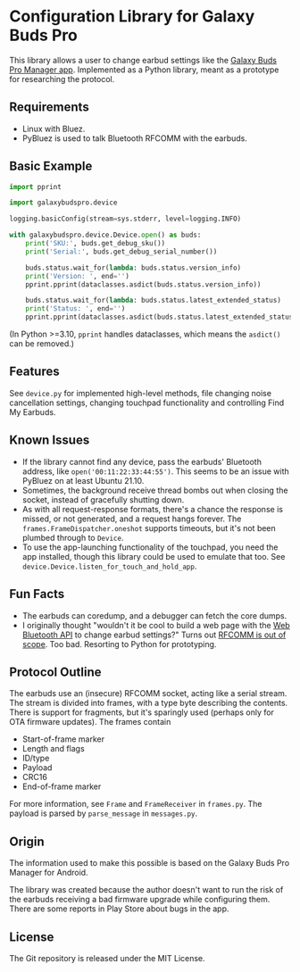# Configuration Library for Galaxy Buds Pro

This library allows a user to change earbud settings like the
[Galaxy Buds Pro Manager app](https://play.google.com/store/apps/details?id=com.samsung.accessory.atticmgr&hl=en&gl=US). Implemented
as a Python library, meant as a prototype for researching the
protocol.

## Requirements

* Linux with Bluez.
* PyBluez is used to talk Bluetooth RFCOMM with the earbuds.

## Basic Example

```python
import pprint

import galaxybudspro.device

logging.basicConfig(stream=sys.stderr, level=logging.INFO)

with galaxybudspro.device.Device.open() as buds:
    print('SKU:', buds.get_debug_sku())
    print('Serial:', buds.get_debug_serial_number())

    buds.status.wait_for(lambda: buds.status.version_info)
    print('Version: ', end='')
    pprint.pprint(dataclasses.asdict(buds.status.version_info))

    buds.status.wait_for(lambda: buds.status.latest_extended_status)
    print('Status: ', end='')
    pprint.pprint(dataclasses.asdict(buds.status.latest_extended_status))
```

(In Python >=3.10, `pprint` handles dataclasses, which means
the `asdict()` can be removed.)

## Features

See `device.py` for implemented high-level methods, file changing
noise cancellation settings, changing touchpad functionality and
controlling Find My Earbuds.

## Known Issues

* If the library cannot find any device, pass the earbuds' Bluetooth
  address, like `open('00:11:22:33:44:55')`. This seems to be an issue
  with PyBluez on at least Ubuntu 21.10.
* Sometimes, the background receive thread bombs out when closing the
  socket, instead of gracefully shutting down.
* As with all request-response formats, there's a chance the response
  is missed, or not generated, and a request hangs forever. The
  `frames.FrameDispatcher.oneshot` supports timeouts, but it's not
  been plumbed through to `Device`.
* To use the app-launching functionality of the touchpad, you need the
  app installed, though this library could be used to emulate that
  too. See `device.Device.listen_for_touch_and_hold_app`.

## Fun Facts

* The earbuds can coredump, and a debugger can fetch the core dumps.
* I originally thought "wouldn't it be cool to build a web page with
  the
  [Web Bluetooth API](https://webbluetoothcg.github.io/web-bluetooth/)
  to change earbud settings?" Turns out
  [RFCOMM is out of scope](https://github.com/WebBluetoothCG/web-bluetooth/blob/main/charter.md#out-of-scope). Too
  bad. Resorting to Python for prototyping.

## Protocol Outline

The earbuds use an (insecure) RFCOMM socket, acting like a serial
stream. The stream is divided into frames, with a type byte describing
the contents. There is support for fragments, but it's sparingly used
(perhaps only for OTA firmware updates). The frames contain

* Start-of-frame marker
* Length and flags
* ID/type
* Payload
* CRC16
* End-of-frame marker

For more information, see `Frame` and `FrameReceiver` in
`frames.py`. The payload is parsed by `parse_message` in
`messages.py`.

## Origin

The information used to make this possible is based on the Galaxy Buds
Pro Manager for Android.

The library was created because the author doesn't want to run the
risk of the earbuds receiving a bad firmware upgrade while configuring
them. There are some reports in Play Store about bugs in the app.

## License

The Git repository is released under the MIT License.
